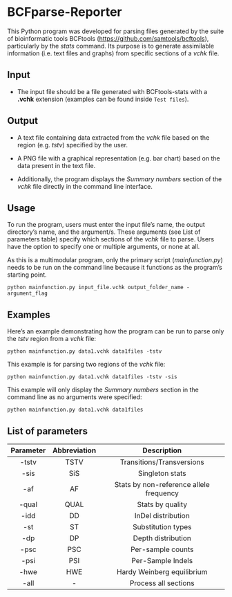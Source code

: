 # BCFparse-Reporter
 This Python program was developed for parsing files generated by the suite of bioinformatic tools BCFtools (https://github.com/samtools/bcftools), particularly by the *stats* command. Its purpose is to generate assimilable information (i.e. text files and graphs) from specific sections of a *vchk* file.

## Input
* The input file should be a file generated with BCFtools-stats with a **.vchk** extension (examples can be found inside `Test files`).

## Output
* A text file containing data extracted from the *vchk* file based on the region (e.g. *tstv*) specified by the user.

* A PNG file with a graphical representation (e.g. bar chart) based on the data present in the text file. 

* Additionally, the program displays the *Summary numbers* section of the *vchk* file directly in the command line interface.

## Usage 
To run the program, users must enter the input file’s name, the output directory’s name, and the argument/s. These arguments (see List of parameters table) specify which sections of the *vchk* file to parse. Users have the option to specify one or multiple arguments, or none at all.

As this is a multimodular program, only the primary script (*mainfunction.py*) needs to be run on the command line because it functions as the program’s starting point.

```python mainfunction.py input_file.vchk output_folder_name -argument_flag```

## Examples
Here’s an example demonstrating how the program can be run to parse only the *tstv* region from a *vchk* file:

```python mainfunction.py data1.vchk data1files -tstv```

This example is for parsing two regions of the *vchk* file:

```python mainfunction.py data1.vchk data1files -tstv -sis```
 
This example will only display the *Summary numbers* section in the command line as no arguments were specified:

```python mainfunction.py data1.vchk data1files```

## List of parameters 
| Parameter | Abbreviation | Description                             |
| :-------: | :----------: | :-------------------------------------: |
| -tstv     | TSTV         | Transitions/Transversions               |
| -sis      | SiS          | Singleton stats                         |
| -af       | AF           | Stats by non-reference allele frequency |
| -qual     | QUAL         | Stats by quality                        |
| -idd      | DD           | InDel distribution                      |
| -st       | ST           | Substitution types                      |
| -dp       | DP           | Depth distribution                      |
| -psc      | PSC          | Per-sample counts                       |
| -psi      | PSI          | Per-Sample Indels                       |
| -hwe      | HWE          | Hardy Weinberg equilibrium              |
| -all      | -            | Process all sections                    |